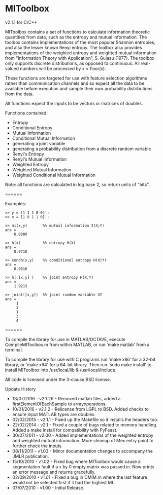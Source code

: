 MIToolbox
=========
v2.1.1 for C/C++

MIToolbox contains a set of functions to calculate information theoretic
quantities from data, such as the entropy and mutual information.  The toolbox
contains implementations of the most popular Shannon entropies, and also the
lesser known Renyi entropy. The toolbox also provides implementations of 
the weighted entropy and weighted mutual information from "Information Theory
with Application", S. Guiasu (1977). The toolbox only supports discrete distributions,
as opposed to continuous. All real-valued numbers will be processed by x = floor(x).

These functions are targeted for use with feature selection algorithms rather 
than communication channels and so expect all the data to be available before 
execution and sample their own probability distributions from the data.

All functions expect the inputs to be vectors or matrices of doubles.

Functions contained:
 - Entropy
 - Conditional Entropy
 - Mutual Information
 - Conditional Mutual Information
 - generating a joint variable
 - generating a probability distribution from a discrete random variable
 - Renyi's Entropy
 - Renyi's Mutual Information
 - Weighted Entropy
 - Weighted Mutual Information
 - Weighted Conditional Mutual Information

Note: all functions are calculated in log base 2, so return units of "bits".

======

Examples:

```
>> y = [1 1 1 0 0]';
>> x = [1 0 1 1 0]';
```
```
>> mi(x,y)       %% mutual information I(X;Y)
ans =
    0.0200
```
```
>> h(x)          %% entropy H(X)
ans =
    0.9710
```
```
>> condh(x,y)    %% conditional entropy H(X|Y)
ans =
    0.9510
```
```
>> h( [x,y] )    %% joint entropy H(X,Y)
ans =
    1.9219
```
```
>> joint([x,y])  %% joint random variable XY
ans =
     1
     2
     1
     3
     4
```
======

To compile the library for use in MATLAB/OCTAVE, execute CompileMIToolbox.m
from within MATLAB, or run 'make matlab' from a terminal.

To compile the library for use with C programs run 'make x86' for a 32-bit
library, or 'make x64' for a 64-bit library. Then run 'sudo make install' to
install MIToolbox into /usr/local/lib & /usr/local/include.

All code is licensed under the 3-clause BSD license.

Update History
 - 13/07/2016 - v2.1.2R - Removed matlab files, added a firstElementOfEachSample to arrayoperations.
 - 10/01/2016 - v2.1.2 - Relicense from LGPL to BSD. Added checks to ensure input MATLAB types are doubles.
 - 02/02/2015 - v2.1.1 - Fixed up the Makefile so it installs the headers too.
 - 22/02/2014 - v2.1  - Fixed a couple of bugs related to memory handling.
                     Added a make install for compatibility with PyFeast.
 - 30/07/2011 - v2.00 - Added implementations of the weighted entropy and weighted
                     mutual information. More cleanup of Mex entry point
                     to further check the inputs.
 - 08/11/2011 - v1.03 - Minor documentation changes to accompany the JMLR publication.
 - 15/10/2010 - v1.02 - Fixed bug where MIToolbox would cause a segmentation fault
                     if a x by 0 empty matrix was passed in. Now prints an 
                     error message and returns gracefully.
 - 02/09/2010 - v1.01 - Fixed a bug in CMIM.m where the last feature would not be 
                     selected first if it had the highest MI.
 - 07/07/2010 - v1.00 - Initial Release.
                    
